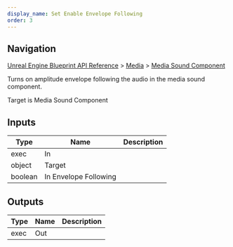 ```yaml
---
display_name: Set Enable Envelope Following
order: 3
---
```

## Navigation

[Unreal Engine Blueprint API Reference](https://dev.epicgames.com/documentation/en-us/unreal-engine/BlueprintAPI) > [Media](https://dev.epicgames.com/documentation/en-us/unreal-engine/BlueprintAPI/Media) > [Media Sound Component](https://dev.epicgames.com/documentation/en-us/unreal-engine/BlueprintAPI/Media/MediaSoundComponent)

Turns on amplitude envelope following the audio in the media sound component.

Target is Media Sound Component

## Inputs

| Type | Name | Description |
| --- | --- | --- |
| exec | In |  |
| object | Target |  |
| boolean | In Envelope Following |  |

## Outputs

| Type | Name | Description |
| --- | --- | --- |
| exec | Out |  |
